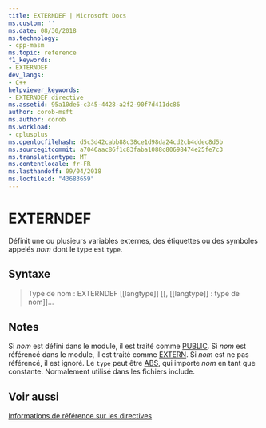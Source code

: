 ```yaml
---
title: EXTERNDEF | Microsoft Docs
ms.custom: ''
ms.date: 08/30/2018
ms.technology:
- cpp-masm
ms.topic: reference
f1_keywords:
- EXTERNDEF
dev_langs:
- C++
helpviewer_keywords:
- EXTERNDEF directive
ms.assetid: 95a10de6-c345-4428-a2f2-90f7d411dc86
author: corob-msft
ms.author: corob
ms.workload:
- cplusplus
ms.openlocfilehash: d5c3d42cabb88c38ce1d98da24cd2cb4ddec8d5b
ms.sourcegitcommit: a7046aac86f1c83faba1088c80698474e25fe7c3
ms.translationtype: MT
ms.contentlocale: fr-FR
ms.lasthandoff: 09/04/2018
ms.locfileid: "43683659"
---
```

# <a name="externdef"></a>EXTERNDEF

Définit une ou plusieurs variables externes, des étiquettes ou des symboles appelés *nom* dont le type est `type`.

## <a name="syntax"></a>Syntaxe

> Type de nom : EXTERNDEF [[langtype]] [[, [[langtype]] : type de nom]]...

## <a name="remarks"></a>Notes

Si *nom* est défini dans le module, il est traité comme [PUBLIC](../../assembler/masm/public-masm.md). Si *nom* est référencé dans le module, il est traité comme [EXTERN](../../assembler/masm/extern-masm.md). Si *nom* est ne pas référencé, il est ignoré. Le `type` peut être [ABS](../../assembler/masm/operator-abs.md), qui importe *nom* en tant que constante. Normalement utilisé dans les fichiers include.

## <a name="see-also"></a>Voir aussi

[Informations de référence sur les directives](../../assembler/masm/directives-reference.md)<br/>